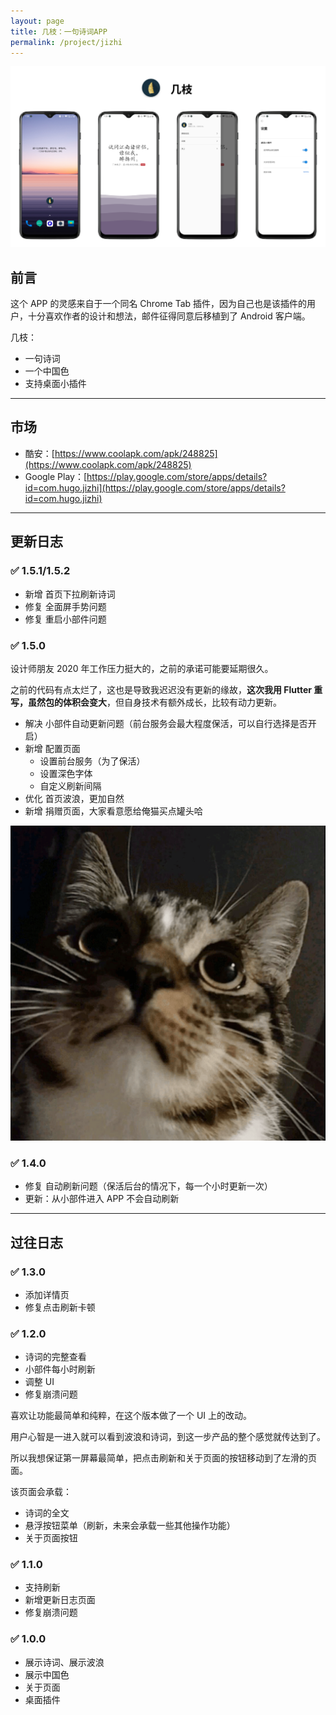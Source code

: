 ```yaml
---
layout: page
title: 几枝：一句诗词APP
permalink: /project/jizhi
---
```


![](/assets/images/jizhi.jpg)


## 前言

这个 APP 的灵感来自于一个同名 Chrome Tab 插件，因为自己也是该插件的用户，十分喜欢作者的设计和想法，邮件征得同意后移植到了 Android 客户端。

几枝：

- 一句诗词
- 一个中国色
- 支持桌面小插件

---

## 市场

- 酷安：[https://www.coolapk.com/apk/248825](https://www.coolapk.com/apk/248825)
- Google Play：[https://play.google.com/store/apps/details?id=com.hugo.jizhi](https://play.google.com/store/apps/details?id=com.hugo.jizhi)

---

## 更新日志

### ✅  1.5.1/1.5.2

- 新增 首页下拉刷新诗词
- 修复 全面屏手势问题
- 修复 重启小部件问题


### ✅  1.5.0

设计师朋友 2020 年工作压力挺大的，之前的承诺可能要延期很久。

之前的代码有点太烂了，这也是导致我迟迟没有更新的缘故，**这次我用 Flutter 重写，虽然包的体积会变大**，但自身技术有额外成长，比较有动力更新。

- 解决 小部件自动更新问题（前台服务会最大程度保活，可以自行选择是否开启）
- 新增 配置页面
    - 设置前台服务（为了保活）
    - 设置深色字体
    - 自定义刷新间隔
- 优化 首页波浪，更加自然
- 新增 捐赠页面，大家看意愿给俺猫买点罐头哈

![](/assets/images/image_cat.png)

### ✅ 1.4.0

- 修复 自动刷新问题（保活后台的情况下，每一个小时更新一次）
- 更新：从小部件进入 APP 不会自动刷新

---

## 过往日志

### ✅ 1.3.0

- 添加详情页
- 修复点击刷新卡顿

### ✅ 1.2.0

- 诗词的完整查看
- 小部件每小时刷新
- 调整 UI
- 修复崩溃问题

喜欢让功能最简单和纯粹，在这个版本做了一个 UI 上的改动。

用户心智是一进入就可以看到波浪和诗词，到这一步产品的整个感觉就传达到了。

所以我想保证第一屏幕最简单，把点击刷新和关于页面的按钮移动到了左滑的页面。

该页面会承载：

- 诗词的全文
- 悬浮按钮菜单（刷新，未来会承载一些其他操作功能）
- 关于页面按钮

### ✅ 1.1.0

- 支持刷新
- 新增更新日志页面
- 修复崩溃问题

### ✅ 1.0.0

- 展示诗词、展示波浪
- 展示中国色
- 关于页面
- 桌面插件